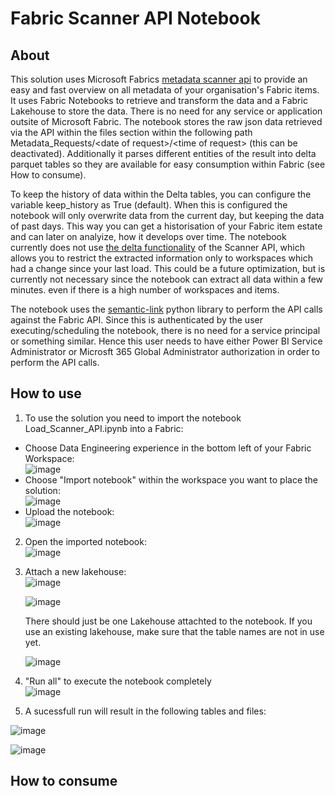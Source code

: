 # Fabric Scanner API Notebook
## About
This solution uses Microsoft Fabrics [metadata scanner api](https://learn.microsoft.com/en-us/fabric/governance/metadata-scanning-overview) to provide an easy and fast overview on all metadata of your organisation's Fabric items. It uses Fabric Notebooks to retrieve and transform the data and a Fabric Lakehouse to store the data.
There is no need for any service or application outsite of Microsoft Fabric. The notebook stores the raw json data retrieved via the API within the files section within the following path Metadata_Requests/\<date of request\>/\<time of request\> (this can be deactivated). Additionally it parses different entities of the result into delta parquet tables so they are available for easy consumption within Fabric (see How to consume).

To keep the history of data within the Delta tables, you can configure the variable keep_history as True (default). When this is configured the notebook will only overwrite data from the current day, but keeping the data of past days. This way you can get a historisation of your Fabric item estate and can later on analyize, how it develops over time. The notebook currently does not use [the delta functionality](https://learn.microsoft.com/en-us/rest/api/power-bi/admin/workspace-info-get-modified-workspaces) of the Scanner API, which allows you to restrict the extracted information only to workspaces which had a change since your last load. This could be a future optimization, but is currently not necessary since the notebook can extract all data within a few minutes. even if there is a high number of workspaces and items.

The notebook uses the [semantic-link](https://learn.microsoft.com/en-us/fabric/data-science/semantic-link-overview) python library to perform the API calls against the Fabric API. Since this is authenticated by the user executing/scheduling the notebook, there is no need for a service principal or something similar. Hence this user needs to have either Power BI Service Administrator  or Microsft 365 Global Administrator authorization in order to perform the API calls.

## How to use

1. To use the solution you need to import the notebook Load_Scanner_API.ipynb into a Fabric:
  - Choose Data Engineering experience in the bottom left of your Fabric Workspace:<br />
    ![image](https://github.com/kethom-analytics/fabric_scanner_api/assets/164002227/2cdc77ac-2a3d-4a2f-83f8-6bb1c28b80b2)
  - Choose "Import notebook" within the workspace you want to place the solution:<br />
    ![image](https://github.com/kethom-analytics/fabric_scanner_api/assets/164002227/4bd415fe-c2a3-4604-b3f2-e0a4291f47e0)
  - Upload the notebook:<br />
    ![image](https://github.com/kethom-analytics/fabric_scanner_api/assets/164002227/f084acde-c042-483b-a416-afc008996009)


2. Open the imported notebook:<br />
  ![image](https://github.com/kethom-analytics/fabric_scanner_api/assets/164002227/511837a6-ad3c-456e-b419-edd18f994f13)

3. Attach a new lakehouse: <br />
   ![image](https://github.com/kethom-analytics/fabric_scanner_api/assets/164002227/adedc279-0082-4c6f-9ae4-a57d02dc1b17) <br />

   ![image](https://github.com/kethom-analytics/fabric_scanner_api/assets/164002227/95f31ae6-bb8f-4c34-ba4d-4634f9d682a9) <br />

   There should just be one Lakehouse attachted to the notebook. If you use an existing lakehouse, make sure that the table names are not in use yet.<br />

   ![image](https://github.com/kethom-analytics/fabric_scanner_api/assets/164002227/03099fb8-17c3-4e27-ac6b-423a21cb4875)<br />
4. "Run all" to execute the notebook completely<br />
  ![image](https://github.com/kethom-analytics/fabric_scanner_api/assets/164002227/20ce053b-0d8b-4e8e-a429-7cc1577f5ace)<br />
5. A sucessfull run will result in the following tables and files:<br />

  ![image](https://github.com/kethom-analytics/fabric_scanner_api/assets/164002227/0ccf8ff0-c0b2-4cf1-b6bf-35e4a2f100e3)<br />

  ![image](https://github.com/kethom-analytics/fabric_scanner_api/assets/164002227/cb483216-f6df-4d26-be23-c6cae9eebd3d)<br />

  

## How to consume
